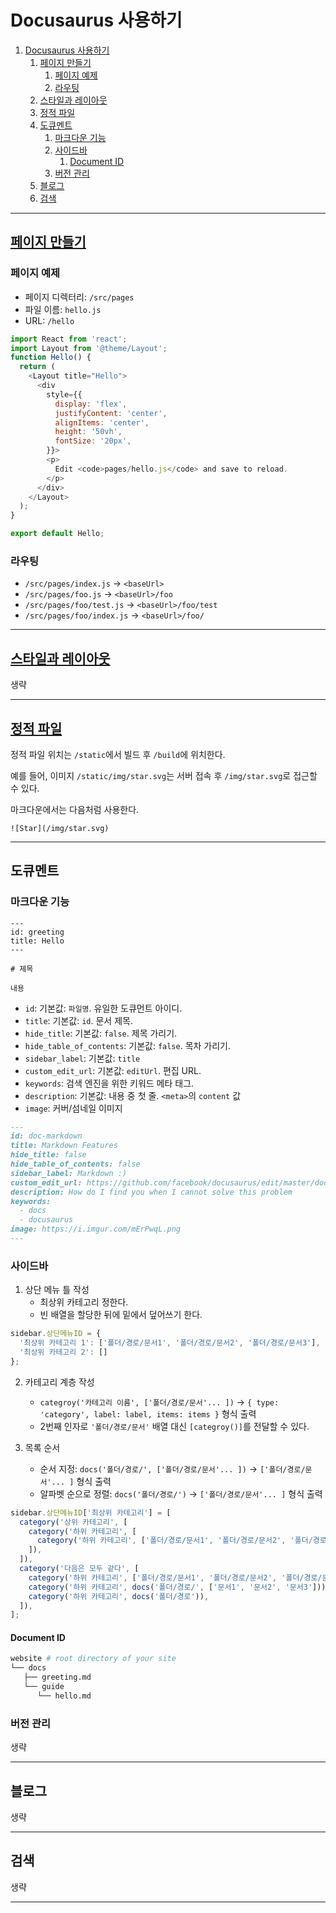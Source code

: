 # Docusaurus 사용하기

1. [Docusaurus 사용하기](#docusaurus-사용하기)
   1. [페이지 만들기](#페이지-만들기)
      1. [페이지 예제](#페이지-예제)
      1. [라우팅](#라우팅)
   1. [스타일과 레이아웃](#스타일과-레이아웃)
   1. [정적 파일](#정적-파일)
   1. [도큐멘트](#도큐멘트)
      1. [마크다운 기능](#마크다운-기능)
      1. [사이드바](#사이드바)
         1. [Document ID](#document-id)
      1. [버전 관리](#버전-관리)
   1. [블로그](#블로그)
   1. [검색](#검색)

---

## [페이지 만들기](https://v2.docusaurus.io/docs/creating-pages)

### 페이지 예제

- 페이지 디렉터리: `/src/pages`
- 파일 이름: `hello.js`
- URL: `/hello`

```js
import React from 'react';
import Layout from '@theme/Layout';
function Hello() {
  return (
    <Layout title="Hello">
      <div
        style={{
          display: 'flex',
          justifyContent: 'center',
          alignItems: 'center',
          height: '50vh',
          fontSize: '20px',
        }}>
        <p>
          Edit <code>pages/hello.js</code> and save to reload.
        </p>
      </div>
    </Layout>
  );
}

export default Hello;
```

### 라우팅

- `/src/pages/index.js` → `<baseUrl>`
- `/src/pages/foo.js` → `<baseUrl>/foo`
- `/src/pages/foo/test.js` → `<baseUrl>/foo/test`
- `/src/pages/foo/index.js` → `<baseUrl>/foo/`

---

## [스타일과 레이아웃](https://v2.docusaurus.io/docs/styling-layout)

생략

---

## [정적 파일](https://v2.docusaurus.io/docs/static-assets)

정적 파일 위치는 `/static`에서 빌드 후 `/build`에 위치한다.

예를 들어, 이미지 `/static/img/star.svg`는 서버 접속 후 `/img/star.svg`로 접근할 수 있다.

마크다운에서는 다음처럼 사용한다.

```text
![Star](/img/star.svg)
```

---

## 도큐멘트

### 마크다운 기능

```text
---
id: greeting
title: Hello
---

# 제목

내용
```

- `id`: 기본값: `파일명`. 유일한 도큐먼트 아이디. 
- `title`: 기본값: `id`. 문서 제목. 
- `hide_title`: 기본값: `false`. 제목 가리기.
- `hide_table_of_contents`: 기본값: `false`. 목차 가리기.
- `sidebar_label`: 기본값: `title`
- `custom_edit_url`: 기본값: `editUrl`. 편집 URL.
- `keywords`: 검색 엔진을 위한 키워드 메타 태그.
- `description`: 기본값: 내용 중 첫 줄. `<meta>`의 `content` 값
- `image`: 커버/섬네일 이미지


```md
---
id: doc-markdown
title: Markdown Features
hide_title: false
hide_table_of_contents: false
sidebar_label: Markdown :)
custom_edit_url: https://github.com/facebook/docusaurus/edit/master/docs/api-doc-markdown.md
description: How do I find you when I cannot solve this problem
keywords:
  - docs
  - docusaurus
image: https://i.imgur.com/mErPwqL.png
---
```

### 사이드바

1. 상단 메뉴 틀 작성
    - 최상위 카테고리 정한다.
    - 빈 배열을 할당한 뒤에 밑에서 덮어쓰기 한다.

```js
sidebar.상단메뉴ID = {
  '최상위 카테고리 1': ['폴더/경로/문서1', '폴더/경로/문서2', '폴더/경로/문서3'],
  '최상위 카테고리 2': []
};
```

2. 카테고리 계층 작성
    - `categroy('카테고리 이름', ['폴더/경로/문서'... ])` → `{ type: 'category', label: label, items: items }` 형식 출력
    - 2번째 인자로 `'폴더/경로/문서'` 배열 대신 `[categroy()]`를 전달할 수 있다.

3. 목록 순서
    - 순서 지정: `docs('폴더/경로/', ['폴더/경로/문서'... ])` → `['폴더/경로/문서'... ]` 형식 출력
    - 알파벳 순으로 정렬: `docs('폴더/경로/')` → `['폴더/경로/문서'... ]` 형식 출력

```js
sidebar.상단메뉴ID['최상위 카테고리'] = [
  category('상위 카테고리', [
    category('하위 카테고리', [
      category('하위 카테고리', ['폴더/경로/문서1', '폴더/경로/문서2', '폴더/경로/문서3'])]),
    ]),
  ]),
  category('다음은 모두 같다', [
    category('하위 카테고리', ['폴더/경로/문서1', '폴더/경로/문서2', '폴더/경로/문서3'])]),
    category('하위 카테고리', docs('폴더/경로/', ['문서1', '문서2', '문서3'])),
    category('하위 카테고리', docs('폴더/경로')),
  ]),
];
```

#### Document ID

```bash
website # root directory of your site
└── docs
   ├── greeting.md
   └── guide
      └── hello.md
```

### 버전 관리

생략

---

## 블로그

생략

---

## 검색

생략

---